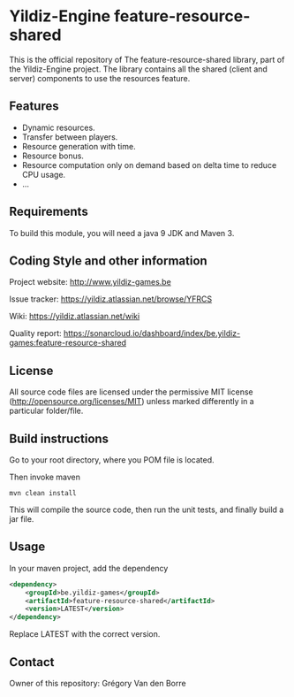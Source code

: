 # Yildiz-Engine feature-resource-shared

This is the official repository of The feature-resource-shared library, part of the Yildiz-Engine project.
The library contains all the shared (client and server) components to use the resources feature.

## Features

* Dynamic resources.
* Transfer between players.
* Resource generation with time.
* Resource bonus.
* Resource computation only on demand based on delta time to reduce CPU usage.
* ...

## Requirements

To build this module, you will need a java 9 JDK and Maven 3.

## Coding Style and other information

Project website:
http://www.yildiz-games.be

Issue tracker:
https://yildiz.atlassian.net/browse/YFRCS

Wiki:
https://yildiz.atlassian.net/wiki

Quality report:
https://sonarcloud.io/dashboard/index/be.yildiz-games:feature-resource-shared

## License

All source code files are licensed under the permissive MIT license
(http://opensource.org/licenses/MIT) unless marked differently in a particular folder/file.

## Build instructions

Go to your root directory, where you POM file is located.

Then invoke maven

	mvn clean install

This will compile the source code, then run the unit tests, and finally build a jar file.

## Usage

In your maven project, add the dependency

```xml
<dependency>
    <groupId>be.yildiz-games</groupId>
    <artifactId>feature-resource-shared</artifactId>
    <version>LATEST</version>
</dependency>
```
Replace LATEST with the correct version.

## Contact
Owner of this repository: Grégory Van den Borre
